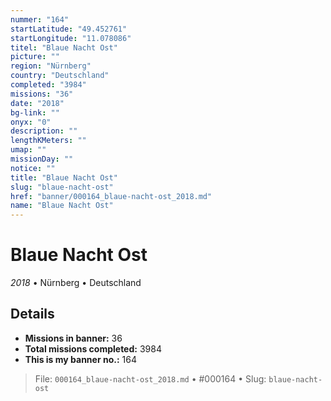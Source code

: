 ```yaml
---
nummer: "164"
startLatitude: "49.452761"
startLongitude: "11.078086"
titel: "Blaue Nacht Ost"
picture: ""
region: "Nürnberg"
country: "Deutschland"
completed: "3984"
missions: "36"
date: "2018"
bg-link: ""
onyx: "0"
description: ""
lengthKMeters: ""
umap: ""
missionDay: ""
notice: ""
title: "Blaue Nacht Ost"
slug: "blaue-nacht-ost"
href: "banner/000164_blaue-nacht-ost_2018.md"
name: "Blaue Nacht Ost"
---
```

# Blaue Nacht Ost

*2018* • Nürnberg • Deutschland





## Details

- **Missions in banner:** 36
- **Total missions completed:** 3984
- **This is my banner no.:** 164






> File: `000164_blaue-nacht-ost_2018.md` • #000164 • Slug: `blaue-nacht-ost`
